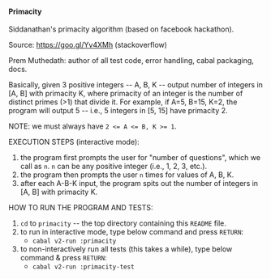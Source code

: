 #### Primacity
Siddanathan's primacity algorithm (based on facebook hackathon).

Source: https://goo.gl/Yv4XMh (stackoverflow)

Prem Muthedath: author of all test code, error handling, cabal packaging, docs.

Basically, given 3 positive integers -- A, B, K -- output number of integers in 
[A, B] with primacity K, where primacity of an integer is the number of distinct 
primes (>1) that divide it.  For example, if A=5, B=15, K=2, the program will 
output 5 -- i.e., 5 integers in [5, 15] have primacity 2.

NOTE: we must always have `2 <= A <= B, K >= 1`.

EXECUTION STEPS (interactive mode):
  1. the program first prompts the user for "number of questions", which we call 
     as `n`.  `n` can be any positive integer (i.e., 1, 2, 3, etc.).
  2. the program then prompts the user `n` times for values of A, B, K.
  3. after each A-B-K input, the program spits out the number of integers in [A, 
     B] with primacity K.

HOW TO RUN THE PROGRAM AND TESTS:
  1. `cd` to `primacity` -- the top directory containing this `README` file.
  2. to run in interactive mode, type below command and press `RETURN`:
        - `cabal v2-run :primacity`
  3. to non-interactively run all tests (this takes a while), type below command 
     & press `RETURN`:
        - `cabal v2-run :primacity-test`


